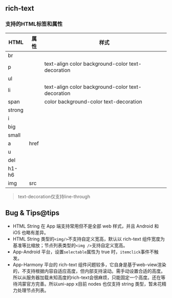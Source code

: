 ## rich-text

<!-- UTSCOMJSON.rich-text.description -->

<!-- UTSCOMJSON.rich-text.compatibility -->

### 支持的HTML标签和属性
|HTML   |属性    |样式   |
|-------|-------|-------|
|br     |       |       |
|p      |       |text-align color background-color text-decoration|
|ul     |       |       |
|li     |       |text-align color background-color text-decoration|
|span   |       |color background-color text-decoration|
|strong |       |       |
|i      |       |       |
|big    |       |       |
|small  |       |       |
|a      |href   |       |
|u      |       |       |
|del    |       |       |
|h1-h6  |       |       |
|img    |src    |       |

> text-decoration仅支持line-through

<!-- UTSCOMJSON.rich-text.attribute -->

<!-- UTSCOMJSON.rich-text.event -->

<!-- UTSCOMJSON.rich-text.component_type-->

<!-- UTSCOMJSON.rich-text.children -->

<!-- UTSCOMJSON.rich-text.example -->

<!-- UTSCOMJSON.rich-text.reference -->

## Bug & Tips@tips

- HTML String 在 App 端支持常用但不是全部 web 样式，并且 Android 和 iOS 也略有差异。
- HTML String 类型的`<img/>`不支持自定义宽高，默认以 rich-text 组件宽度为基准等比缩放；节点列表类型的`<img />`支持自定义宽高。
- App-Android 平台，设置`selectable`属性为 true 时，`itemclick`事件不触发。
- App-Harmony 平台的 rich-text 组件问题较多，它自身是基于web-view渲染的，不支持根据内容自适应高度，但内部支持滚动。需手动设置合适的高度。所以从服务器加载未知高度的rich-text会很麻烦，只能固定一个高度。还在等待鸿蒙官方完善。所以uni-app x目前 nodes 也仅支持 string 类型，暂未花精力处理节点列表。

